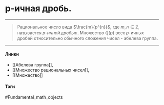 # p-ичная дробь.
***
>Рациональное число вида $\frac{m}{p^{n}}$, где $m,n\in\mathbb{Z}$, называется $p$-*ичной дробью*. Множество $\mathbb{Q}(p)$ всех $p$-ичных дробей относительно обычного сложения чисел - абелева группа.
***
#### Линки
- [[Абелева группа]], 
- [[Множество рациональных чисел]],
- [[Множество]]
#### Тэги 
 #Fundamental_math_objects  